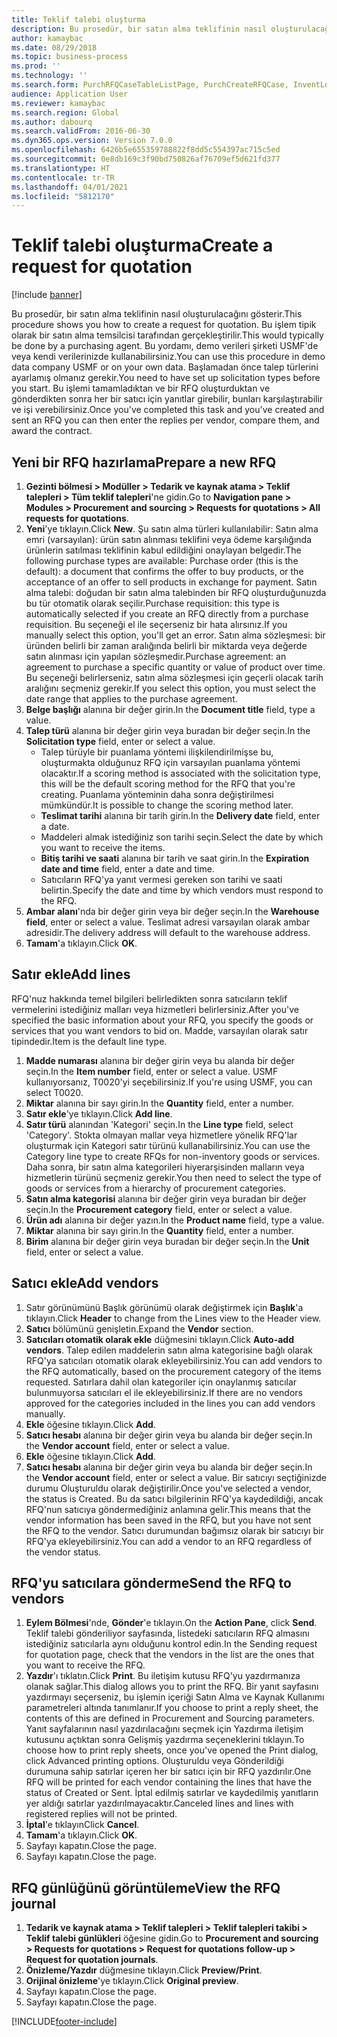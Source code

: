 ```yaml
---
title: Teklif talebi oluşturma
description: Bu prosedür, bir satın alma teklifinin nasıl oluşturulacağını gösterir.
author: kamaybac
ms.date: 08/29/2018
ms.topic: business-process
ms.prod: ''
ms.technology: ''
ms.search.form: PurchRFQCaseTableListPage, PurchCreateRFQCase, InventLocationIdLookup, PurchRFQCaseTable, InventItemIdLookupSimple, EcoResCategorySingleLookup, UnitOfMeasureLookup, PurchRFQEditLines, PurchRFQEditLinesPrintOptions, VendRFQJournal, SrsReportViewerForm
audience: Application User
ms.reviewer: kamaybac
ms.search.region: Global
ms.author: dabourq
ms.search.validFrom: 2016-06-30
ms.dyn365.ops.version: Version 7.0.0
ms.openlocfilehash: 6426b5e655359788822f8dd5c554397ac715c5ed
ms.sourcegitcommit: 0e8db169c3f90bd750826af76709ef5d621fd377
ms.translationtype: HT
ms.contentlocale: tr-TR
ms.lasthandoff: 04/01/2021
ms.locfileid: "5812170"
---
```

# <a name="create-a-request-for-quotation"></a><span data-ttu-id="165e0-103">Teklif talebi oluşturma</span><span class="sxs-lookup"><span data-stu-id="165e0-103">Create a request for quotation</span></span>

[!include [banner](../../includes/banner.md)]

<span data-ttu-id="165e0-104">Bu prosedür, bir satın alma teklifinin nasıl oluşturulacağını gösterir.</span><span class="sxs-lookup"><span data-stu-id="165e0-104">This procedure shows you how to create a request for quotation.</span></span> <span data-ttu-id="165e0-105">Bu işlem tipik olarak bir satın alma temsilcisi tarafından gerçekleştirilir.</span><span class="sxs-lookup"><span data-stu-id="165e0-105">This would typically be done by a purchasing agent.</span></span> <span data-ttu-id="165e0-106">Bu yordamı, demo verileri şirketi USMF'de veya kendi verilerinizde kullanabilirsiniz.</span><span class="sxs-lookup"><span data-stu-id="165e0-106">You can use this procedure in demo data company USMF or on your own data.</span></span> <span data-ttu-id="165e0-107">Başlamadan önce talep türlerini ayarlamış olmanız gerekir.</span><span class="sxs-lookup"><span data-stu-id="165e0-107">You need to have set up solicitation types before you start.</span></span> <span data-ttu-id="165e0-108">Bu işlemi tamamladıktan ve bir RFQ oluşturduktan ve gönderdikten sonra her bir satıcı için yanıtlar girebilir, bunları karşılaştırabilir ve işi verebilirsiniz.</span><span class="sxs-lookup"><span data-stu-id="165e0-108">Once you've completed this task and you've created and sent an RFQ you can then enter the replies per vendor, compare them, and award the contract.</span></span>


## <a name="prepare-a-new-rfq"></a><span data-ttu-id="165e0-109">Yeni bir RFQ hazırlama</span><span class="sxs-lookup"><span data-stu-id="165e0-109">Prepare a new RFQ</span></span>
1. <span data-ttu-id="165e0-110">**Gezinti bölmesi > Modüller > Tedarik ve kaynak atama > Teklif talepleri > Tüm teklif talepleri**'ne gidin.</span><span class="sxs-lookup"><span data-stu-id="165e0-110">Go to **Navigation pane > Modules > Procurement and sourcing > Requests for quotations > All requests for quotations**.</span></span>
2. <span data-ttu-id="165e0-111">**Yeni**'ye tıklayın.</span><span class="sxs-lookup"><span data-stu-id="165e0-111">Click **New**.</span></span>
    <span data-ttu-id="165e0-112">Şu satın alma türleri kullanılabilir: Satın alma emri (varsayılan): ürün satın alınması teklifini veya ödeme karşılığında ürünlerin satılması teklifinin kabul edildiğini onaylayan belgedir.</span><span class="sxs-lookup"><span data-stu-id="165e0-112">The following purchase types are available: Purchase order (this is the default): a document that confirms the offer to buy products, or the acceptance of an offer to sell products in exchange for payment.</span></span> <span data-ttu-id="165e0-113">Satın alma talebi: doğudan bir satın alma talebinden bir RFQ oluşturduğunuzda bu tür otomatik olarak seçilir.</span><span class="sxs-lookup"><span data-stu-id="165e0-113">Purchase requisition: this type is automatically selected if you create an RFQ directly from a purchase requisition.</span></span> <span data-ttu-id="165e0-114">Bu seçeneği el ile seçerseniz bir hata alırsınız.</span><span class="sxs-lookup"><span data-stu-id="165e0-114">If you manually select this option, you'll get an error.</span></span> <span data-ttu-id="165e0-115">Satın alma sözleşmesi: bir üründen belirli bir zaman aralığında belirli bir miktarda veya değerde satın alınması için yapılan sözleşmedir.</span><span class="sxs-lookup"><span data-stu-id="165e0-115">Purchase agreement: an agreement to purchase a specific quantity or value of product over time.</span></span> <span data-ttu-id="165e0-116">Bu seçeneği belirlerseniz, satın alma sözleşmesi için geçerli olacak tarih aralığını seçmeniz gerekir.</span><span class="sxs-lookup"><span data-stu-id="165e0-116">If you select this option, you must select the date range that applies to the purchase agreement.</span></span>  
3. <span data-ttu-id="165e0-117">**Belge başlığı** alanına bir değer girin.</span><span class="sxs-lookup"><span data-stu-id="165e0-117">In the **Document title** field, type a value.</span></span>
4. <span data-ttu-id="165e0-118">**Talep türü** alanına bir değer girin veya buradan bir değer seçin.</span><span class="sxs-lookup"><span data-stu-id="165e0-118">In the **Solicitation type** field, enter or select a value.</span></span>
    + <span data-ttu-id="165e0-119">Talep türüyle bir puanlama yöntemi ilişkilendirilmişse bu, oluşturmakta olduğunuz RFQ için varsayılan puanlama yöntemi olacaktır.</span><span class="sxs-lookup"><span data-stu-id="165e0-119">If a scoring method is associated with the solicitation type, this will be the default scoring method for the RFQ that you're creating.</span></span> <span data-ttu-id="165e0-120">Puanlama yönteminin daha sonra değiştirilmesi mümkündür.</span><span class="sxs-lookup"><span data-stu-id="165e0-120">It is possible to change the scoring method later.</span></span>  
    + <span data-ttu-id="165e0-121">**Teslimat tarihi** alanına bir tarih girin.</span><span class="sxs-lookup"><span data-stu-id="165e0-121">In the **Delivery date** field, enter a date.</span></span>  
    + <span data-ttu-id="165e0-122">Maddeleri almak istediğiniz son tarihi seçin.</span><span class="sxs-lookup"><span data-stu-id="165e0-122">Select the date by which you want to receive the items.</span></span>  
    + <span data-ttu-id="165e0-123">**Bitiş tarihi ve saati** alanına bir tarih ve saat girin.</span><span class="sxs-lookup"><span data-stu-id="165e0-123">In the **Expiration date and time** field, enter a date and time.</span></span>  
    + <span data-ttu-id="165e0-124">Satıcıların RFQ'ya yanıt vermesi gereken son tarihi ve saati belirtin.</span><span class="sxs-lookup"><span data-stu-id="165e0-124">Specify the date and time by which vendors must respond to the RFQ.</span></span>  
5. <span data-ttu-id="165e0-125">**Ambar alanı**'nda bir değer girin veya bir değer seçin.</span><span class="sxs-lookup"><span data-stu-id="165e0-125">In the **Warehouse field**, enter or select a value.</span></span> <span data-ttu-id="165e0-126">Teslimat adresi varsayılan olarak ambar adresidir.</span><span class="sxs-lookup"><span data-stu-id="165e0-126">The delivery address will default to the warehouse address.</span></span>  
6. <span data-ttu-id="165e0-127">**Tamam**'a tıklayın.</span><span class="sxs-lookup"><span data-stu-id="165e0-127">Click **OK**.</span></span>

## <a name="add-lines"></a><span data-ttu-id="165e0-128">Satır ekle</span><span class="sxs-lookup"><span data-stu-id="165e0-128">Add lines</span></span>

<span data-ttu-id="165e0-129">RFQ'nuz hakkında temel bilgileri belirledikten sonra satıcıların teklif vermelerini istediğiniz malları veya hizmetleri belirlersiniz.</span><span class="sxs-lookup"><span data-stu-id="165e0-129">After you've specified the basic information about your RFQ, you specify the goods or services that you want vendors to bid on.</span></span> <span data-ttu-id="165e0-130">Madde, varsayılan olarak satır tipindedir.</span><span class="sxs-lookup"><span data-stu-id="165e0-130">Item is the default line type.</span></span>

1. <span data-ttu-id="165e0-131">**Madde numarası** alanına bir değer girin veya bu alanda bir değer seçin.</span><span class="sxs-lookup"><span data-stu-id="165e0-131">In the **Item number** field, enter or select a value.</span></span> <span data-ttu-id="165e0-132">USMF kullanıyorsanız, T0020'yi seçebilirsiniz.</span><span class="sxs-lookup"><span data-stu-id="165e0-132">If you're using USMF, you can select T0020.</span></span>  
2. <span data-ttu-id="165e0-133">**Miktar** alanına bir sayı girin.</span><span class="sxs-lookup"><span data-stu-id="165e0-133">In the **Quantity** field, enter a number.</span></span>
3. <span data-ttu-id="165e0-134">**Satır ekle**'ye tıklayın.</span><span class="sxs-lookup"><span data-stu-id="165e0-134">Click **Add line**.</span></span>
4. <span data-ttu-id="165e0-135">**Satır türü** alanından 'Kategori' seçin.</span><span class="sxs-lookup"><span data-stu-id="165e0-135">In the **Line type** field, select 'Category'.</span></span> <span data-ttu-id="165e0-136">Stokta olmayan mallar veya hizmetlere yönelik RFQ'lar oluşturmak için Kategori satır türünü kullanabilirsiniz.</span><span class="sxs-lookup"><span data-stu-id="165e0-136">You can use the Category line type to create RFQs for non-inventory goods or services.</span></span> <span data-ttu-id="165e0-137">Daha sonra, bir satın alma kategorileri hiyerarşisinden malların veya hizmetlerin türünü seçmeniz gerekir.</span><span class="sxs-lookup"><span data-stu-id="165e0-137">You then need to select the type of goods or services from a hierarchy of procurement categories.</span></span>  
5. <span data-ttu-id="165e0-138">**Satın alma kategorisi** alanına bir değer girin veya buradan bir değer seçin.</span><span class="sxs-lookup"><span data-stu-id="165e0-138">In the **Procurement category** field, enter or select a value.</span></span>
6. <span data-ttu-id="165e0-139">**Ürün adı** alanına bir değer yazın.</span><span class="sxs-lookup"><span data-stu-id="165e0-139">In the **Product name** field, type a value.</span></span>
7. <span data-ttu-id="165e0-140">**Miktar** alanına bir sayı girin.</span><span class="sxs-lookup"><span data-stu-id="165e0-140">In the **Quantity** field, enter a number.</span></span>
8. <span data-ttu-id="165e0-141">**Birim** alanına bir değer girin veya buradan bir değer seçin.</span><span class="sxs-lookup"><span data-stu-id="165e0-141">In the **Unit** field, enter or select a value.</span></span>

## <a name="add-vendors"></a><span data-ttu-id="165e0-142">Satıcı ekle</span><span class="sxs-lookup"><span data-stu-id="165e0-142">Add vendors</span></span>
1. <span data-ttu-id="165e0-143">Satır görünümünü Başlık görünümü olarak değiştirmek için **Başlık**'a tıklayın.</span><span class="sxs-lookup"><span data-stu-id="165e0-143">Click **Header** to change from the Lines view to the Header view.</span></span> 
2. <span data-ttu-id="165e0-144">**Satıcı** bölümünü genişletin.</span><span class="sxs-lookup"><span data-stu-id="165e0-144">Expand the **Vendor** section.</span></span>
3. <span data-ttu-id="165e0-145">**Satıcıları otomatik olarak ekle** düğmesini tıklayın.</span><span class="sxs-lookup"><span data-stu-id="165e0-145">Click **Auto-add vendors**.</span></span> <span data-ttu-id="165e0-146">Talep edilen maddelerin satın alma kategorisine bağlı olarak RFQ'ya satıcıları otomatik olarak ekleyebilirsiniz.</span><span class="sxs-lookup"><span data-stu-id="165e0-146">You can add vendors to the RFQ automatically, based on the procurement category of the items requested.</span></span> <span data-ttu-id="165e0-147">Satırlara dahil olan kategoriler için onaylanmış satıcılar bulunmuyorsa satıcıları el ile ekleyebilirsiniz.</span><span class="sxs-lookup"><span data-stu-id="165e0-147">If there are no vendors approved for the categories included in the lines you can add vendors manually.</span></span>  
4. <span data-ttu-id="165e0-148">**Ekle** öğesine tıklayın.</span><span class="sxs-lookup"><span data-stu-id="165e0-148">Click **Add**.</span></span>
5. <span data-ttu-id="165e0-149">**Satıcı hesabı** alanına bir değer girin veya bu alanda bir değer seçin.</span><span class="sxs-lookup"><span data-stu-id="165e0-149">In the **Vendor account** field, enter or select a value.</span></span>
6. <span data-ttu-id="165e0-150">**Ekle** öğesine tıklayın.</span><span class="sxs-lookup"><span data-stu-id="165e0-150">Click **Add**.</span></span>
7. <span data-ttu-id="165e0-151">**Satıcı hesabı** alanına bir değer girin veya bu alanda bir değer seçin.</span><span class="sxs-lookup"><span data-stu-id="165e0-151">In the **Vendor account** field, enter or select a value.</span></span> <span data-ttu-id="165e0-152">Bir satıcıyı seçtiğinizde durumu Oluşturuldu olarak değiştirilir.</span><span class="sxs-lookup"><span data-stu-id="165e0-152">Once you've selected a vendor, the status is Created.</span></span> <span data-ttu-id="165e0-153">Bu da satıcı bilgilerinin RFQ'ya kaydedildiği, ancak RFQ'nun satıcıya göndermediğiniz anlamına gelir.</span><span class="sxs-lookup"><span data-stu-id="165e0-153">This means that the vendor information has been saved in the RFQ, but you have not sent the RFQ to the vendor.</span></span> <span data-ttu-id="165e0-154">Satıcı durumundan bağımsız olarak bir satıcıyı bir RFQ'ya ekleyebilirsiniz.</span><span class="sxs-lookup"><span data-stu-id="165e0-154">You can add a vendor to an RFQ regardless of the vendor status.</span></span>  

## <a name="send-the-rfq-to-vendors"></a><span data-ttu-id="165e0-155">RFQ'yu satıcılara gönderme</span><span class="sxs-lookup"><span data-stu-id="165e0-155">Send the RFQ to vendors</span></span>
1. <span data-ttu-id="165e0-156">**Eylem Bölmesi**'nde, **Gönder**'e tıklayın.</span><span class="sxs-lookup"><span data-stu-id="165e0-156">On the **Action Pane**, click **Send**.</span></span> <span data-ttu-id="165e0-157">Teklif talebi gönderiliyor sayfasında, listedeki satıcıların RFQ almasını istediğiniz satıcılarla aynı olduğunu kontrol edin.</span><span class="sxs-lookup"><span data-stu-id="165e0-157">In the Sending request for quotation page, check that the vendors in the list are the ones that you want to receive the RFQ.</span></span>  
2. <span data-ttu-id="165e0-158">**Yazdır**'ı tıklatın.</span><span class="sxs-lookup"><span data-stu-id="165e0-158">Click **Print**.</span></span> <span data-ttu-id="165e0-159">Bu iletişim kutusu RFQ'yu yazdırmanıza olanak sağlar.</span><span class="sxs-lookup"><span data-stu-id="165e0-159">This dialog allows you to print the RFQ.</span></span> <span data-ttu-id="165e0-160">Bir yanıt sayfasını yazdırmayı seçerseniz, bu işlemin içeriği Satın Alma ve Kaynak Kullanımı parametreleri altında tanımlanır.</span><span class="sxs-lookup"><span data-stu-id="165e0-160">If you choose to print a reply sheet, the contents of this are defined in Procurement and Sourcing parameters.</span></span> <span data-ttu-id="165e0-161">Yanıt sayfalarının nasıl yazdırılacağını seçmek için Yazdırma iletişim kutusunu açtıktan sonra Gelişmiş yazdırma seçeneklerini tıklayın.</span><span class="sxs-lookup"><span data-stu-id="165e0-161">To choose how to print reply sheets, once you've opened the Print dialog, click Advanced printing options.</span></span> <span data-ttu-id="165e0-162">Oluşturuldu veya Gönderildiği durumuna sahip satırlar içeren her bir satıcı için bir RFQ yazdırılır.</span><span class="sxs-lookup"><span data-stu-id="165e0-162">One RFQ will be printed for each vendor containing the lines that have the status of Created or Sent.</span></span> <span data-ttu-id="165e0-163">İptal edilmiş satırlar ve kaydedilmiş yanıtların yer aldığı satırlar yazdırılmayacaktır.</span><span class="sxs-lookup"><span data-stu-id="165e0-163">Canceled lines and lines with registered replies will not be printed.</span></span>   
3. <span data-ttu-id="165e0-164">**İptal**'e tıklayın</span><span class="sxs-lookup"><span data-stu-id="165e0-164">Click **Cancel**.</span></span>
4. <span data-ttu-id="165e0-165">**Tamam**'a tıklayın.</span><span class="sxs-lookup"><span data-stu-id="165e0-165">Click **OK**.</span></span>
5. <span data-ttu-id="165e0-166">Sayfayı kapatın.</span><span class="sxs-lookup"><span data-stu-id="165e0-166">Close the page.</span></span>
6. <span data-ttu-id="165e0-167">Sayfayı kapatın.</span><span class="sxs-lookup"><span data-stu-id="165e0-167">Close the page.</span></span>

## <a name="view-the-rfq-journal"></a><span data-ttu-id="165e0-168">RFQ günlüğünü görüntüleme</span><span class="sxs-lookup"><span data-stu-id="165e0-168">View the RFQ journal</span></span>
1. <span data-ttu-id="165e0-169">**Tedarik ve kaynak atama > Teklif talepleri > Teklif talepleri takibi > Teklif talebi günlükleri** öğesine gidin.</span><span class="sxs-lookup"><span data-stu-id="165e0-169">Go to **Procurement and sourcing > Requests for quotations > Request for quotations follow-up > Request for quotation journals**.</span></span>
2. <span data-ttu-id="165e0-170">**Önizleme/Yazdır** düğmesine tıklayın.</span><span class="sxs-lookup"><span data-stu-id="165e0-170">Click **Preview/Print**.</span></span>
3. <span data-ttu-id="165e0-171">**Orijinal önizleme**'ye tıklayın.</span><span class="sxs-lookup"><span data-stu-id="165e0-171">Click **Original preview**.</span></span>
4. <span data-ttu-id="165e0-172">Sayfayı kapatın.</span><span class="sxs-lookup"><span data-stu-id="165e0-172">Close the page.</span></span>
5. <span data-ttu-id="165e0-173">Sayfayı kapatın.</span><span class="sxs-lookup"><span data-stu-id="165e0-173">Close the page.</span></span>



[!INCLUDE[footer-include](../../../includes/footer-banner.md)]